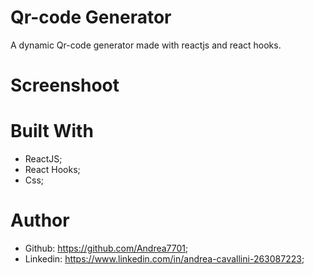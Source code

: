 # Qr-code Generator

A dynamic Qr-code generator made with reactjs and react hooks. 

# Screenshoot


# Built With 
 - ReactJS;
 - React Hooks;
 - Css;

# Author
 - Github: https://github.com/Andrea7701;
 - Linkedin: https://www.linkedin.com/in/andrea-cavallini-263087223;
